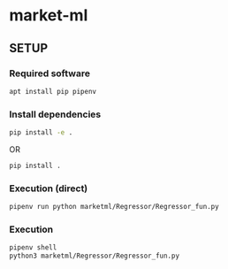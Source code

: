 # market-ml

## SETUP

### Required software
```bash
apt install pip pipenv
```

### Install dependencies
```bash
pip install -e .
```
OR
```bash
pip install .
```

### Execution (direct)
```bash
pipenv run python marketml/Regressor/Regressor_fun.py 
```

### Execution
```bash
pipenv shell
python3 marketml/Regressor/Regressor_fun.py 
```